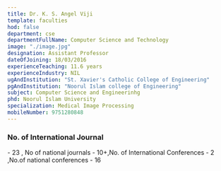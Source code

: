 ```yaml
---
title: Dr. K. S. Angel Viji
template: faculties
hod: false
department: cse
departmentFullName: Computer Science and Technology
image: "./image.jpg"
designation: Assistant Professor
dateOfJoining: 18/03/2016
experienceTeaching: 11.6 years
experienceIndustry: NIL
ugAndInstitution: "St. Xavier's Catholic College of Engineering"
pgAndInstitution: "Noorul Islam college of Engineering"
subject: Computer Science and Engineerinhg
phd: Noorul Islam University
specialization: Medical Image Processing
mobileNumber: 9751280848
---
```


<h3>No. of International Journal </h3>- 23 , No of national journals - 10+,No. of International Conferences - 2 ,No.of national conferences - 16
